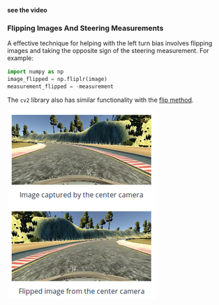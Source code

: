 **see the video**

### Flipping Images And Steering Measurements

A effective technique for helping with the left turn bias involves flipping images and taking the opposite sign of the steering measurement. For example:

```python
import numpy as np
image_flipped = np.fliplr(image)
measurement_flipped = -measurement
```

The `cv2` library also has similar functionality with the [flip method](http://docs.opencv.org/2.4/modules/core/doc/operations_on_arrays.html#flip).

![image](../data/L19_12.png)